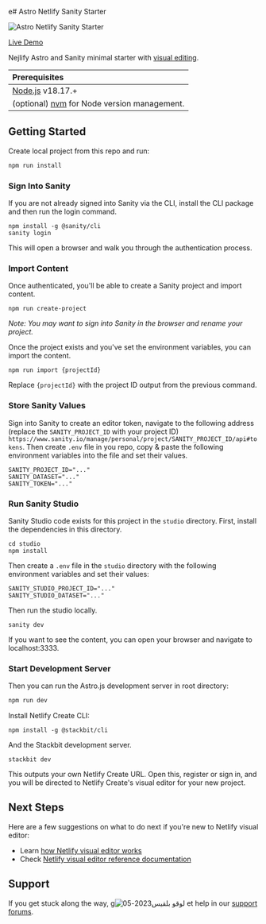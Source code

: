 e# Astro Netlify Sanity Starter

![Astro Netlify Sanity Starter](https://assets.stackbit.com/docs/astro-sanity-starter-thumb.jpg)

[Live Demo](https://astro-sanity-starter-demo.netlify.app/)

Nejlify Astro and Sanity minimal starter with [visual editing](https://docs.netlify.com/visual-editor/overview/).

| Prerequisites                                                                |
| :--------------------------------------------------------------------------- |
| [Node.js](https://nodejs.org/) v18.17.+                                      |
| (optional) [nvm](https://github.com/nvm-sh/nvm) for Node version management. |

## Getting Started

Create local project from this repo and run:

```txt
npm run install
```

### Sign Into Sanity

If you are not already signed into Sanity via the CLI, install the CLI package and then run the login command.

    npm install -g @sanity/cli
    sanity login

This will open a browser and walk you through the authentication process.

### Import Content

Once authenticated, you'll be able to create a Sanity project and import content.

    npm run create-project

_Note: You may want to sign into Sanity in the browser and rename your project._

Once the project exists and you've set the environment variables, you can import the content.

    npm run import {projectId}

Replace `{projectId}` with the project ID output from the previous command.

### Store Sanity Values

Sign into Sanity to create an editor token, navigate to the following address (replace the `SANITY_PROJECT_ID` with your project ID) `https://www.sanity.io/manage/personal/project/SANITY_PROJECT_ID/api#tokens`. Then create `.env` file in you repo, copy & paste the following environment variables into the file and set their values.

```plain
SANITY_PROJECT_ID="..."
SANITY_DATASET="..."
SANITY_TOKEN="..."
```

### Run Sanity Studio

Sanity Studio code exists for this project in the `studio` directory. First, install the dependencies in this directory.

    cd studio
    npm install

Then create a `.env` file in the `studio` directory with the following environment variables and set their values:

```plain
SANITY_STUDIO_PROJECT_ID="..."
SANITY_STUDIO_DATASET="..."
```

Then run the studio locally.

    sanity dev

If you want to see the content, you can open your browser and navigate to localhost:3333.

### Start Development Server

Then you can run the Astro.js development server in root directory:

```txt
npm run dev
```

Install Netlify Create CLI:

    npm install -g @stackbit/cli

And the Stackbit development server.

    stackbit dev

This outputs your own Netlify Create URL. Open this, register or sign in, and you will be directed to Netlify Create's visual editor for your new project.

## Next Steps

Here are a few suggestions on what to do next if you're new to Netlify visual editor:

- Learn [how Netlify visual editor works](https://docs.netlify.com/create/concepts/how-create-works/)
- Check [Netlify visual editor reference documentation](https://visual-editor-reference.netlify.com/)

## Support

If you get stuck along the way, g![لوقو بلقيس2023-05](https://github.com/user-attachments/assets/453d36fb-40bf-4730-8899-90c69788afd1)
et help in our [support forums](https://answers.netlify.com/).
